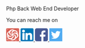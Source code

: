 Php Back Web End Developer

You can reach me on

<a href="https://www.codewars.com/users/mehmetkirkoca">
<img height="35" width="35" src="icons/codewar.png"></img>
</a>

<a href="https://www.linkedin.com/in/mehmetkirkoca/">
<img height="35" width="35" src="icons/linkedin.svg"></img>
</a>

<a href="https://www.facebook.com/mehmet.kirkoca">
<img height="35" width="35" src="icons/facebook.svg"></img>
</a>

<a href="https://twitter.com/mehmetkirkoca">
<img height="35" width="35" src="icons/twitter.svg"></img>
</a>


